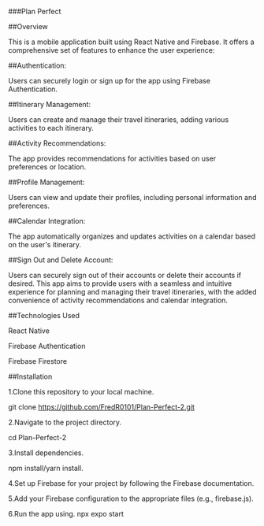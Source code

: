 ###Plan Perfect

##Overview

This is a mobile application built using React Native and Firebase. It offers a comprehensive set of features to enhance the user experience:

##Authentication: 

Users can securely login or sign up for the app using Firebase Authentication.

##Itinerary Management: 

Users can create and manage their travel itineraries, adding various activities to each itinerary.

##Activity Recommendations: 

The app provides recommendations for activities based on user preferences or location.

##Profile Management: 

Users can view and update their profiles, including personal information and preferences.

##Calendar Integration:

The app automatically organizes and updates activities on a calendar based on the user's itinerary.

##Sign Out and Delete Account: 

Users can securely sign out of their accounts or delete their accounts if desired.
This app aims to provide users with a seamless and intuitive experience for planning and managing their travel itineraries, with the added convenience of activity recommendations and calendar integration.


##Technologies Used

React Native

Firebase Authentication

Firebase Firestore

##Installation


1.Clone this repository to your local machine.

git clone https://github.com/FredR0101/Plan-Perfect-2.git

2.Navigate to the project directory.

cd Plan-Perfect-2

3.Install dependencies.

npm install/yarn install.

4.Set up Firebase for your project by following the Firebase documentation.

5.Add your Firebase configuration to the appropriate files (e.g., firebase.js).

6.Run the app using.
npx expo start

